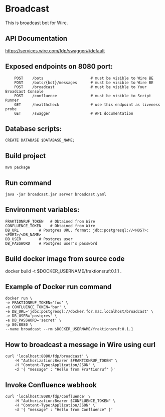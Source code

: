 # Broadcast
This is broadcast bot for Wire.

## API Documentation
https://services.wire.com/fdp/swagger#/default

## Exposed endpoints on 8080 port:
```
    POST    /bots                     # must be visible to Wire BE
    POST    /bots/{bot}/messages      # must be visible to Wire BE
    POST    /broadcast                # must be visible to Your Broadcast Console
    POST    /confluence               # must be visible to Script Runner
    GET     /healthcheck              # use this endpoint as liveness probe
    GET     /swagger                  # API documentation
```

## Database scripts:
```
CREATE DATABASE $DATABASE_NAME;
```

## Build project
`mvn package`

## Run command
`java -jar broadcast.jar server broadcast.yaml`

## Environment variables:
```
FRAKTIONRUF_TOKEN   # Obtained from Wire
CONFLUENCE_TOKEN    # Obtained from Wire
DB_URL         # Postgres URL. format: jdbc:postgresql://<HOST>:<PORT>/<DB_NAME>  
DB_USER        # Postgres user
DB_PASSWORD    # Postgres user's password  
```

## Build docker image from source code
docker build -t $DOCKER_USERNAME/fraktionsruf:0.1.1 .

## Example of Docker run command
```
docker run \ 
-e FRAKTIONRUF_TOKEN='foo' \  
-e CONFLUENCE_TOKEN='bar' \  
-e DB_URL='jdbc:postgresql://docker.for.mac.localhost/broadcast' \
-e DB_USER='postgres' \ 
-e DB_PASSWORD='secret' \
-p 80:8080 \
--name broadcast --rm $DOCKER_USERNAME/fraktionsruf:0.1.1
```

## How to broadcast a message in Wire using curl
```
curl 'localhost:8080/fdp/broadcast' \
    -H "Authorization:Bearer $FRAKTIONRUF_TOKEN" \
    -H "Content-Type:Application/JSON" \
    -d '{ "message" : "Hello from Fra*tionruf" }'
```

## Invoke Confluence webhook
```
curl 'localhost:8080/fdp/confluence' \
    -H "Authorization:Bearer $CONFLUENCE_TOKEN" \
    -H "Content-Type:Application/JSON" \
    -d '{ "message" : "Hello from Confluence" }'
```
